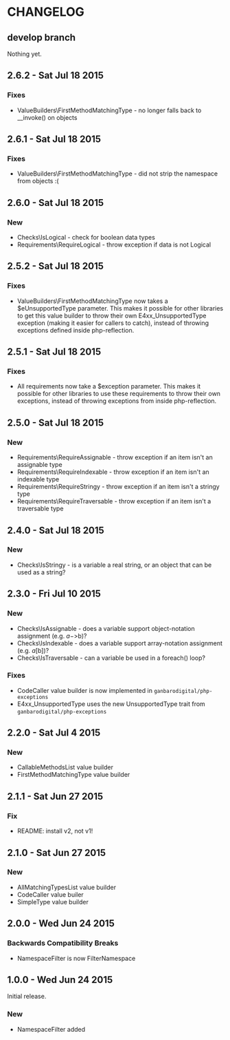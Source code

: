 # CHANGELOG

## develop branch

Nothing yet.

## 2.6.2 - Sat Jul 18 2015

### Fixes

* ValueBuilders\FirstMethodMatchingType - no longer falls back to __invoke() on objects

## 2.6.1 - Sat Jul 18 2015

### Fixes

* ValueBuilders\FirstMethodMatchingType - did not strip the namespace from objects :(

## 2.6.0 - Sat Jul 18 2015

### New

* Checks\IsLogical - check for boolean data types
* Requirements\RequireLogical - throw exception if data is not Logical

## 2.5.2 - Sat Jul 18 2015

### Fixes

* ValueBuilders\FirstMethodMatchingType now takes a $eUnsupportedType parameter. This makes it possible for other libraries to get this value builder to throw their own E4xx_UnsupportedType exception (making it easier for callers to catch), instead of throwing exceptions defined inside php-reflection.

## 2.5.1 - Sat Jul 18 2015 

### Fixes

* All requirements now take a $exception parameter. This makes it possible for other libraries to use these requirements to throw their own exceptions, instead of throwing exceptions from inside php-reflection.

## 2.5.0 - Sat Jul 18 2015

### New

* Requirements\RequireAssignable - throw exception if an item isn't an assignable type
* Requirements\RequireIndexable - throw exception if an item isn't an indexable type
* Requirements\RequireStringy - throw exception if an item isn't a stringy type
* Requirements\RequireTraversable - throw exception if an item isn't a traversable type

## 2.4.0 - Sat Jul 18 2015

### New

* Checks\IsStringy - is a variable a real string, or an object that can be used as a string?

## 2.3.0 - Fri Jul 10 2015

### New

* Checks\IsAssignable - does a variable support object-notation assignment (e.g. $a->$b)?
* Checks\IsIndexable - does a variable support array-notation assignment (e.g. $a[$b])?
* Checks\IsTraversable - can a variable be used in a foreach() loop?

### Fixes

* CodeCaller value builder is now implemented in `ganbarodigital/php-exceptions`
* E4xx_UnsupportedType uses the new UnsupportedType trait from `ganbarodigital/php-exceptions`

## 2.2.0 - Sat Jul 4 2015

### New

* CallableMethodsList value builder
* FirstMethodMatchingType value builder

## 2.1.1 - Sat Jun 27 2015

### Fix

* README: install v2, not v1!

## 2.1.0 - Sat Jun 27 2015

### New

* AllMatchingTypesList value builder
* CodeCaller value builer
* SimpleType value builder

## 2.0.0 - Wed Jun 24 2015

### Backwards Compatibility Breaks

* NamespaceFilter is now FilterNamespace

## 1.0.0 - Wed Jun 24 2015

Initial release.

### New

* NamespaceFilter added
